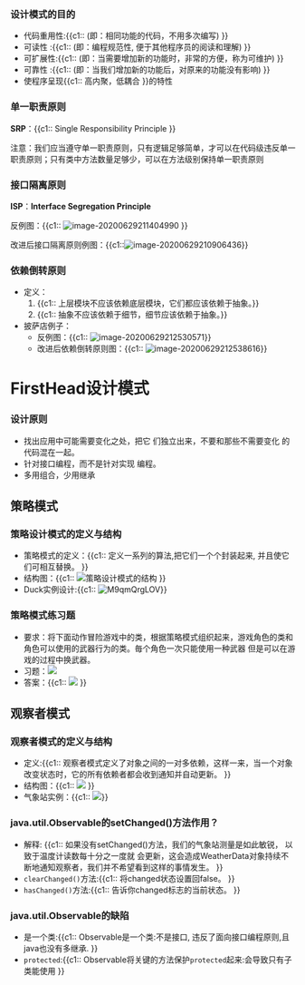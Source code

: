 ### 设计模式的目的 [	](designpattern_20200629095419184)

- 代码重用性:{{c1::  (即：相同功能的代码，不用多次编写)  }}
- 可读性 :{{c1:: (即：编程规范性, 便于其他程序员的阅读和理解) }}
- 可扩展性:{{c1::  (即：当需要增加新的功能时，非常的方便，称为可维护) }}
- 可靠性 :{{c1:: (即：当我们增加新的功能后，对原来的功能没有影响) }}
- 使程序呈现{{c1:: 高内聚，低耦合 }}的特性 

### 单一职责原则 [	](designpattern_20200629095419186)

**SRP**：{{c1:: Single Responsibility Principle }}

注意：我们应当遵守单一职责原则，只有逻辑足够简单，才可以在代码级违反单一职责原则；只有类中方法数量足够少，可以在方法级别保持单一职责原则

### 接口隔离原则 [	](designpattern_20200629095419187)

**ISP**：**Interface  Segregation Principle**

反例图：{{c1:: ![image-20200629211404990](https://gitee.com/xieyun714/nodeimage/raw/master/img/image-20200629211404990.png) }}

改进后接口隔离原则例图：{{c1::![image-20200629210906436](https://gitee.com/xieyun714/nodeimage/raw/master/img/image-20200629210906436.png)}}

### 依赖倒转原则 [	](designpattern_20200629095419189)

+ 定义：
    1. {{c1:: 上层模块不应该依赖底层模块，它们都应该依赖于抽象。}}
    2. {{c1:: 抽象不应该依赖于细节，细节应该依赖于抽象。}}
+ 披萨店例子：
    + 反例图：{{c1:: ![image-20200629212530571](https://gitee.com/xieyun714/nodeimage/raw/master/img/image-20200629212530571.png)}}
    + 改进后依赖倒转原则图：{{c1:: ![image-20200629212538616](https://gitee.com/xieyun714/nodeimage/raw/master/img/image-20200629212538616.png)}}



# FirstHead设计模式

### 设计原则
+ 找出应用中可能需要变化之处，把它
们独立出来，不要和那些不需要变化
的代码混在一起。
+ 针对接口编程，而不是针对实现
编程。
+ 多用组合，少用继承

## 策略模式

### 策略设计模式的定义与结构
+ 策略模式的定义：{{c1:: 定义一系列的算法,把它们一个个封装起来, 并且使它们可相互替换。 }}
+ 结构图：{{c1:: ![策略设计模式的结构](https://gitee.com/xieyun714/nodeimage/raw/master/img/structure.png) }}
+ Duck实例设计:{{c1::  ![M9qmQrgLOV](https://gitee.com/xieyun714/nodeimage/raw/master/img/M9qmQrgLOV.jpg)}}


### 策略模式练习题
+ 要求：将下面动作冒险游戏中的类，根据策略模式组织起来，游戏角色的类和角色可以使用的武器行为的类。毎个角色一次只能使用一种武器
但是可以在游戏的过程中换武器。
+ 习题：![](https://gitee.com/xieyun714/nodeimage/raw/master/img/20201128235318.png)
+ 答案：{{c1:: ![](https://gitee.com/xieyun714/nodeimage/raw/master/img/20201128235348.png) }}

## 观察者模式

### 观察者模式的定义与结构
+ 定义:{{c1:: 观察者模式定义了对象之间的一对多依赖，这样一来，当一个对象改变状态时，它的所有依赖者都会收到通知并自动更新。 }}
+ 结构图：{{c1:: ![](https://gitee.com/xieyun714/nodeimage/raw/master/img/20201129003828.png) }}
+ 气象站实例：{{c1:: ![](https://gitee.com/xieyun714/nodeimage/raw/master/img/20201129003910.png)}}

### java.util.Observable的setChanged()方法作用？ 

+ 解释: {{c1:: 如果没有setChanged()方法，我们的气象站测量是如此敏锐， 以致于温度计读数每十分之一度就 会更新，这会造成WeatherData对象持续不断地通知观察者，我们并不希望看到这样的事情发生。 }}
+ `clearChanged()`方法:{{c1:: 将changed状态设置回false。 }}
+ `hasChanged()`方法:{{c1:: 告诉你changed标志的当前状态。 }}

### java.util.Observable的缺陷

- 是一个类:{{c1:: Observable是一个类:不是接口, 违反了面向接口编程原则,且java也没有多继承. }}
- `protected`:{{c1:: Observable将关键的方法保护`protected`起来:会导致只有子类能使用 }}